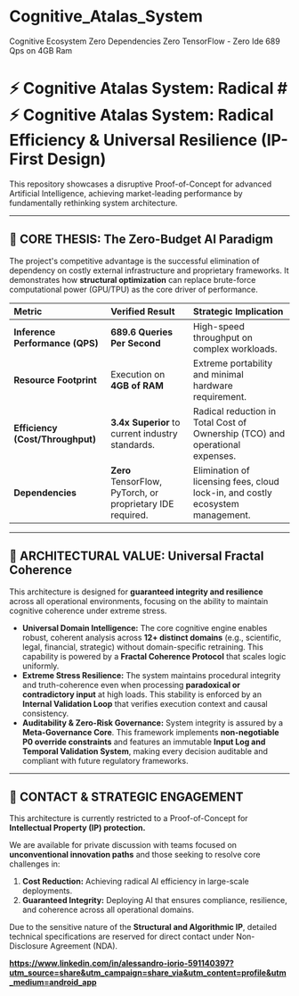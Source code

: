 # Cognitive_Atalas_System
Cognitive Ecosystem Zero Dependencies Zero TensorFlow - Zero Ide 689 Qps on 4GB Ram

# ⚡️ Cognitive Atalas System: Radical # ⚡️ Cognitive Atalas System: Radical Efficiency & Universal Resilience (IP-First Design)

This repository showcases a disruptive Proof-of-Concept for advanced Artificial Intelligence, achieving market-leading performance by fundamentally rethinking system architecture.

---

## 💎 CORE THESIS: The Zero-Budget AI Paradigm

The project's competitive advantage is the successful elimination of dependency on costly external infrastructure and proprietary frameworks. It demonstrates how **structural optimization** can replace brute-force computational power (GPU/TPU) as the core driver of performance.

| Metric | Verified Result | Strategic Implication |
| :--- | :--- | :--- |
| **Inference Performance (QPS)** | **689.6 Queries Per Second** | High-speed throughput on complex workloads. |
| **Resource Footprint** | Execution on **4GB of RAM** | Extreme portability and minimal hardware requirement. |
| **Efficiency (Cost/Throughput)** | **3.4x Superior** to current industry standards. | Radical reduction in Total Cost of Ownership (TCO) and operational expenses. |
| **Dependencies** | **Zero** TensorFlow, PyTorch, or proprietary IDE required. | Elimination of licensing fees, cloud lock-in, and costly ecosystem management. |

---

## 🧠 ARCHITECTURAL VALUE: Universal Fractal Coherence

This architecture is designed for **guaranteed integrity and resilience** across all operational environments, focusing on the ability to maintain cognitive coherence under extreme stress.

* **Universal Domain Intelligence:** The core cognitive engine enables robust, coherent analysis across **12+ distinct domains** (e.g., scientific, legal, financial, strategic) without domain-specific retraining. This capability is powered by a **Fractal Coherence Protocol** that scales logic uniformly.
* **Extreme Stress Resilience:** The system maintains procedural integrity and truth-coherence even when processing **paradoxical or contradictory input** at high loads. This stability is enforced by an **Internal Validation Loop** that verifies execution context and causal consistency.
* **Auditability & Zero-Risk Governance:** System integrity is assured by a **Meta-Governance Core**. This framework implements **non-negotiable P0 override constraints** and features an immutable **Input Log and Temporal Validation System**, making every decision auditable and compliant with future regulatory frameworks.

---

## 🤝 CONTACT & STRATEGIC ENGAGEMENT

This architecture is currently restricted to a Proof-of-Concept for **Intellectual Property (IP) protection.**

We are available for private discussion with teams focused on **unconventional innovation paths** and those seeking to resolve core challenges in:

1.  **Cost Reduction:** Achieving radical AI efficiency in large-scale deployments.
2.  **Guaranteed Integrity:** Deploying AI that ensures compliance, resilience, and coherence across all operational domains.

Due to the sensitive nature of the **Structural and Algorithmic IP**, detailed technical specifications are reserved for direct contact under Non-Disclosure Agreement (NDA).


**https://www.linkedin.com/in/alessandro-iorio-591140397?utm_source=share&utm_campaign=share_via&utm_content=profile&utm_medium=android_app**
